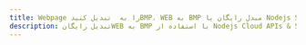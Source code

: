 ---title: Webpage را به  تبدیل کنیدBMP، WEB به BMP مبدل رایگان یا Nodejs SDKdescription: تبدیل رایگانWEB به BMP با استفاده از Nodejs Cloud APIs & SDK همچنین اسناد PDF را در Cloud ایجاد، ویرایش و رندر کنید.---